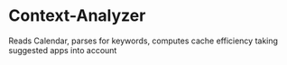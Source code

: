 # Context-Analyzer
Reads Calendar, parses for keywords, computes cache efficiency taking suggested apps into account
